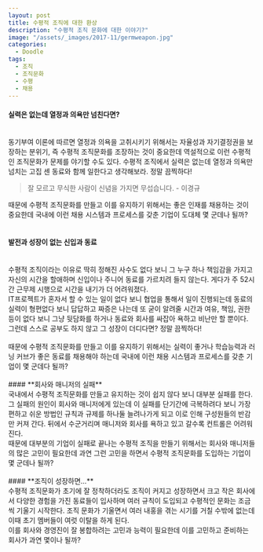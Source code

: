```yaml
---
layout: post
title: 수평적 조직에 대한 환상
description: "수평적 조직 문화에 대한 이야기?"
image: "/assets/_images/2017-11/germweapon.jpg"
categories:
  - Doodle
tags:
  - 조직
  - 조직문화
  - 수평
  - 채용
---
```



#### **실력은 없는데 열정과 의욕만 넘친다면?**
<br/>
동기부여 이론에 따르면 열정과 의욕을 고취시키기 위해서는 자율성과 자기결정권을 보장하는 분위기, 즉 수평적 조직문화를 조장하는 것이 중요한데 역설적으로 이런 수평적인 조직문화가 문제를 야기할 수도 있다. 수평적 조직에서 실력은 없는데 열정과 의욕만 넘치는 고집 센 동료와 함께 일한다고 생각해보라. 정말 끔찍하다!

>잘 모르고 무식한 사람이 신념을 가지면 무섭습니다. - 이경규

때문에 수평적 조직문화를 만들고 이를 유지하기 위해서는 좋은 인재를 채용하는 것이 중요한데 국내에 이런 채용 시스템과 프로세스를 갖춘 기업이 도대체 몇 군데나 될까?
<br/>
<br/>
#### **발전과 성장이 없는 신입과 동료**
<br/>
수평적 조직이라는 이유로 딱히 정해진 사수도 없다 보니 그 누구 하나 책임감을 가지고 자신의 시간을 할애하며 신입이나 주니어 동료를 가르치려 들지 않는다. 게다가 주 52시간 근무제 시행으로 시간을 내기가 더 어려워졌다.<br/>
IT프로젝트가 혼자서 할 수 있는 일이 없다 보니 협업을 통해서 일이 진행되는데 동료의 실력이 형편없다 보니 답답하고 짜증은 나는데 또 굳이 알려줄 시간과 여유, 책임, 권한 등이 없다 보니 그냥 뒷담화를 하거나 동료와 회사를 싸잡아 욕하고 비난만 할 뿐이다.<br/>
그런데 스스로 공부도 하지 않고 그 성장이 더디다면? 정말 끔찍하다!<br/>
<br/>
때문에 수평적 조직문화를 만들고 이를 유지하기 위해서는 실력이 좋거나 학습능력과 러닝 커브가 좋은 동료를 채용해야 하는데 국내에 이런 채용 시스템과 프로세스를 갖춘 기업이 몇 군데다 될까?
<br/>
<br/>
#### **회사와 매니저의 실패**
<br/>
국내에서 수평적 조직문화를 만들고 유지하는 것이 쉽지 않다 보니 대부분 실패를 한다. 그 실패의 원인이 회사와 매니저에게 있는데 이 실패를 단기간에 극복하려다 보니 가장 편하고 쉬운 방법인 규칙과 규제를 하나둘 늘려나가게 되고 이로 인해 구성원들의 반감만 커져 간다. 뒤에서 수군거리며 매니저와 회사를 욕하고 있고 갈수록 컨트롤은 어려워진다.<br/>
때문에 대부분의 기업이 실패로 끝나는 수평적 조직을 만들기 위해서는 회사와 매니저들의 많은 고민이 필요한데 과연 그런 고민을 하면서 수평적 조직문화를 도입하는 기업이 몇 군데나 될까?
<br/>
<br/>
#### **조직이 성장하면...**
<br/>
수평적 조직문화가 초기에 잘 정착하더라도 조직이 커지고 성장하면서 크고 작은 회사에서 다양한 경험을 가진 동료들이 입사하며 여러 규칙이 도입되고 수평적인 문화는 조금씩 기울기 시작한다. 조직 문화가 기울면서 여러 내홍을 겪는 시기를 거칠 수밖에 없는데 이때 초기 멤버들이 여럿 이탈을 하게 된다.<br/>
이를 회사와 경영진이 잘 봉합하려는 고민과 능력이 필요한데 이를 고민하고 준비하는 회사가 과연 몇이나 될까?
<br/>
<br/>
